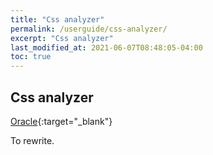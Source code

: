 ```yaml
---
title: "Css analyzer"
permalink: /userguide/css-analyzer/
excerpt: "Css analyzer"
last_modified_at: 2021-06-07T08:48:05-04:00
toc: true
---
```


## Css analyzer

[Oracle](https://docs.oracle.com/javase/8/scene-builder-2/user-guide/stylesheet-support.htm#JSBRG190){:target="_blank"}

To rewrite.
